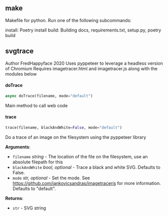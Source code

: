 <a name=".make"></a>
## make

Makefile for python. Run one of the following subcommands:

install: Poetry install
build: Building docs, requirements.txt, setup.py, poetry build

<a name=".svgtrace"></a>
## svgtrace

Author FredHappyface 2020
Uses pyppeteer to leverage a headless version of Chromium
Requires imagetracer.html and imagetracer.js along with the modules below

<a name=".svgtrace.doTrace"></a>
#### doTrace

```python
async doTrace(filename, mode="default")
```

Main method to call web code

<a name=".svgtrace.trace"></a>
#### trace

```python
trace(filename, blackAndWhite=False, mode="default")
```

Do a trace of an image on the filesystem using the pyppeteer library

**Arguments**:

- `filename` _string_ - The location of the file on the filesystem, use an
  absolute filepath for this
- `blackAndWhite` _bool, optional_ - Trace a black and white SVG. Defaults to False.
- `mode` _str, optional_ - Set the mode. See https://github.com/jankovicsandras/imagetracerjs
  for more information. Defaults to "default".
  

**Returns**:

- `str` - SVG string

